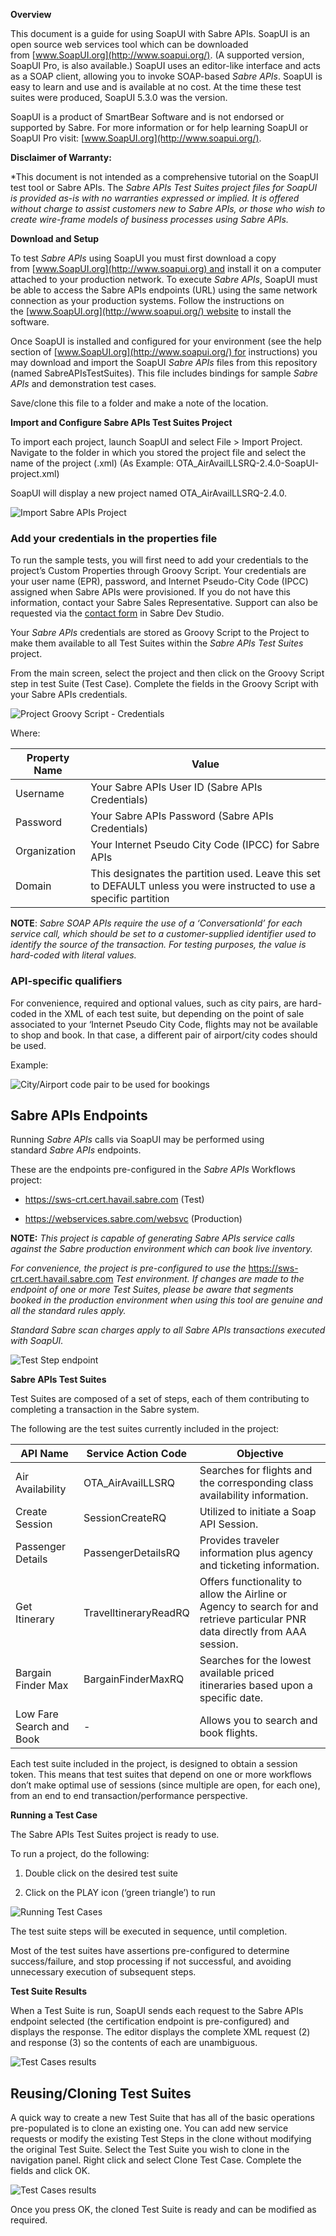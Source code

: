 **Overview**

This document is a guide for using SoapUI with Sabre APIs. SoapUI is an
open source web services tool which can be downloaded
from [www.SoapUI.org](http://www.soapui.org/). (A supported version,
SoapUI Pro, is also available.) SoapUI uses an editor-like interface and
acts as a SOAP client, allowing you to invoke SOAP-based *Sabre APIs*.
SoapUI is easy to learn and use and is available at no cost. At the time
these test suites were produced, SoapUI 5.3.0 was the version.

SoapUI is a product of SmartBear Software and is not endorsed or
supported by Sabre. For more information or for help learning SoapUI or
SoapUI Pro visit: [www.SoapUI.org](http://www.soapui.org/).

**Disclaimer of Warranty:**

\*This document is not intended as a comprehensive tutorial on the
SoapUI test tool or Sabre APIs. The *Sabre APIs* *Test Suites project
files for SoapUI is provided as-is with no warranties expressed or
implied. It is offered without charge to assist customers new to Sabre
APIs, or those who wish to create wire-frame models of business
processes using Sabre APIs.*

**Download and Setup**

To test *Sabre APIs* using SoapUI you must first download a copy
from [www.SoapUI.org](http://www.soapui.org) and install it on a
computer attached to your production network. To execute *Sabre APIs*,
SoapUI must be able to access the Sabre APIs endpoints (URL) using the
same network connection as your production systems. Follow the
instructions on the [www.SoapUI.org](http://www.soapui.org/) website to
install the software.

Once SoapUI is installed and configured for your environment (see the
help section of [www.SoapUI.org](http://www.soapui.org/) for
instructions) you may download and import the SoapUI *Sabre APIs* files
from this repository (named SabreAPIsTestSuites). This file includes
bindings for sample *Sabre APIs* and demonstration test cases.

Save/clone this file to a folder and make a note of the location.

**Import and Configure Sabre APIs Test Suites Project**

To import each project, launch SoapUI and select File &gt; Import
Project. Navigate to the folder in which you stored the project file and
select the name of the project (.xml) (As Example:
OTA\_AirAvailLLSRQ-2.4.0-SoapUI-project.xml)

SoapUI will display a new project named OTA\_AirAvailLLSRQ-2.4.0.

![Import Sabre APIs Project](/img/ImportSoapUIprojectFile.png)

### Add your credentials in the properties file

To run the sample tests, you will first need to add your credentials to
the project’s Custom Properties through Groovy Script. Your credentials
are your user name (EPR), password, and Internet Pseudo-City Code (IPCC)
assigned when Sabre APIs were provisioned. If you do not have this
information, contact your Sabre Sales Representative. Support can also
be requested via the [contact
form](https://developer.sabre.com/contact) in Sabre Dev Studio.

Your *Sabre APIs* credentials are stored as Groovy Script to the Project
to make them available to all Test Suites within the *Sabre APIs Test
Suites* project.

From the main screen, select the project and then click on the Groovy
Script step in test Suite (Test Case). Complete the fields in the Groovy
Script with your Sabre APIs credentials.

![Project Groovy Script - Credentials](/img/ChangetheCredentials.png)

Where:

| **Property Name** | **Value**                                                                                                            |
|-------------------|----------------------------------------------------------------------------------------------------------------------|
| Username          | Your Sabre APIs User ID (Sabre APIs Credentials)                                                                     |
| Password          | Your Sabre APIs Password (Sabre APIs Credentials)                                                                    |
| Organization      | Your Internet Pseudo City Code (IPCC) for Sabre APIs                                                                 |
| Domain            | This designates the partition used. Leave this set to DEFAULT unless you were instructed to use a specific partition |

**NOTE**: *Sabre SOAP APIs require the use of a ‘ConversationId’ for
each service call, which should be set to a customer-supplied identifier
used to identify the source of the transaction. For testing purposes,
the value is hard-coded with literal values.*

### API-specific qualifiers

For convenience, required and optional values, such as city pairs, are
hard-coded in the XML of each test suite, but depending on the point of
sale associated to your ‘Internet Pseudo City Code, flights may not be
available to shop and book. In that case, a different pair of
airport/city codes should be used.

Example:

![City/Airport code pair to be used for
bookings](/img/CityAirportCodePairHardCoded.png)

Sabre APIs Endpoints
--------------------

Running *Sabre APIs* calls via SoapUI may be performed using
standard *Sabre APIs* endpoints.

These are the endpoints pre-configured in the *Sabre APIs* Workflows
project:

-   [](https://sws3-crt.cert.sabre.com/)
    https://sws-crt.cert.havail.sabre.com (Test)

-   https://webservices.sabre.com/websvc (Production)

**NOTE:** *This project is capable of generating Sabre APIs service
calls against the Sabre production environment which can book live
inventory.*

*For convenience, the project is pre-configured to use the*
https://sws-crt.cert.havail.sabre.com *Test environment.* *If changes
are made to the endpoint of one or more Test Suites, please be aware
that segments booked in the production environment when using this tool
are genuine and all the standard rules apply.*

*Standard Sabre scan charges apply to all Sabre APIs transactions
executed with SoapUI.*

![Test Step endpoint](/img/TestStepEndPoint.png)

**Sabre APIs Test Suites**

Test Suites are composed of a set of steps, each of them contributing to
completing a transaction in the Sabre system.

The following are the test suites currently included in the project:

| **API Name**             | **Service Action Code** | **Objective**                                                                                                                 |
|--------------------------|-------------------------|-------------------------------------------------------------------------------------------------------------------------------|
| Air Availability         | OTA\_AirAvailLLSRQ      | Searches for flights and the corresponding class availability information.                                                    |
| Create Session           | SessionCreateRQ         | Utilized to initiate a Soap API Session.                                                                                      |
| Passenger Details        | PassengerDetailsRQ      | Provides traveler information plus agency and ticketing information.                                                          |
| Get Itinerary            | TravelItineraryReadRQ   | Offers functionality to allow the Airline or Agency to search for and retrieve particular PNR data directly from AAA session. |
| Bargain Finder Max       | BargainFinderMaxRQ      | Searches for the lowest available priced itineraries based upon a specific date.                                              |
| Low Fare Search and Book | -                       | Allows you to search and book flights.                                                                                        |

Each test suite included in the project, is designed to obtain a session
token. This means that test suites that depend on one or more workflows
don’t make optimal use of sessions (since multiple are open, for each
one), from an end to end transaction/performance perspective.

**Running a Test Case**

The Sabre APIs Test Suites project is ready to use.

To run a project, do the following:

1.  Double click on the desired test suite

2.  Click on the PLAY icon (‘green triangle’) to run

![Running Test Cases](/img/RunningTestCases.png)

The test suite steps will be executed in sequence, until completion.

Most of the test suites have assertions pre-configured to determine
success/failure, and stop processing if not successful, and avoiding
unnecessary execution of subsequent steps.

**Test Suite Results**

When a Test Suite is run, SoapUI sends each request to the Sabre APIs
endpoint selected (the certification endpoint is pre-configured) and
displays the response. The editor displays the complete XML request (2)
and response (3) so the contents of each are unambiguous.

![Test Cases results](/img/TestCaseResults.png)

 Reusing/Cloning Test Suites
----------------------------

A quick way to create a new Test Suite that has all of the basic
operations pre-populated is to clone an existing one. You can add new
service requests or modify the existing Test Steps in the clone without
modifying the original Test Suite. Select the Test Suite you wish to
clone in the navigation panel. Right click and select Clone Test Case.
Complete the fields and click OK.

![Test Cases results](/img/CloningTestCases.png)

Once you press OK, the cloned Test Suite is ready and can be modified as
required.

